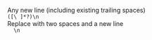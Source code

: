 Any new line (including existing trailing spaces)             
`([\ ]*?)\n`             
Replace with two spaces and a new line             
`  \n`             
<br />             
             

